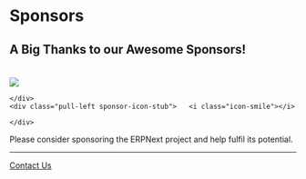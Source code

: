 # Sponsors

## A Big Thanks to our Awesome Sponsors!

<div>
    <div class="pull-left sponsor-icon-stub" style="padding-top: 20px">
        <a href="http://www.cwt-assembly.com/" target="_blank">
            <img src="/assets/frappe_io/images/sponsors/cwt-logo.png" class="img-responsive">
        </a>
    </div>
    <div class="pull-left sponsor-icon-stub">	<i class="icon-smile"></i>

    </div>
    <div class="pull-left sponsor-icon-stub">	<i class="icon-smile"></i>

    </div>
</div>
<div class="clearfix"></div>

Please consider sponsoring the ERPNext project and help fulfil its potential.

---

<p class="text-center">
	<a href="contact" class="btn btn-default">Contact Us</a>
</p>
